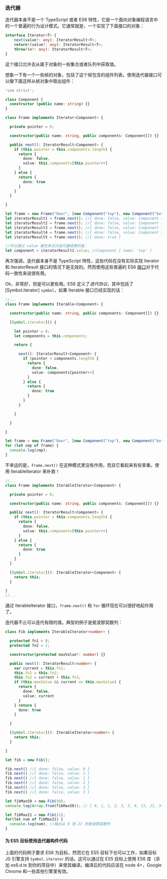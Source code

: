 ### 迭代器

迭代器本身不是一个 TypeScript 或者 ES6 特性，它是一个面向对象编程语言中的一个普遍的行为设计模式。它通常就是，一个实现了下面接口的对象：

```ts
interface Iterator<T> {
    next(value?: any): IteratorResult<T>;
    return?(value?: any): IteratorResult<T>;
    throw?(e?: any): IteratorResult<T>;
}
```

这个接口允许去从属于对象的一些集合或者队列中获取值。

想象一下有一个一些帧的对象，包括了这个帧包含的组件列表。使用迭代器接口可以像下面这样从帧对象中取出组件：

```ts
'use strict';

class Component {
  constructor (public name: string) {}
}

class Frame implements Iterator<Component> {

  private pointer = 0;

  constructor(public name: string, public components: Component[]) {}

  public next(): IteratorResult<Component> {
    if (this.pointer < this.components.length) {
      return {
        done: false,
        value: this.components[this.pointer++]
      }
    } else {
      return {
        done: true
      }
    }
  }

}

let frame = new Frame("Door", [new Component("top"), new Component("bottom"), new Component("left"), new Component("right")]);
let iteratorResult1 = frame.next(); //{ done: false, value: Component { name: 'top' } }
let iteratorResult2 = frame.next(); //{ done: false, value: Component { name: 'bottom' } }
let iteratorResult3 = frame.next(); //{ done: false, value: Component { name: 'left' } }
let iteratorResult4 = frame.next(); //{ done: false, value: Component { name: 'right' } }
let iteratorResult5 = frame.next(); //{ done: true }

//可以通过 value 属性来访问迭代器结果的值：
let component = iteratorResult1.value; //Component { name: 'top' }
```
再次强调，迭代器本身不是 TypeScript 特性，这些代码在没有实际实现 Iterator 和 IteratorResult 接口的情况下是无效的。然而使用这些普遍的 ES6 [接口](./types/ambient/interfaces.md)对于代码一致性来说很有用。

Ok，非常好，但是可以更有用。ES6 定义了*迭代协议*，其中包括了 [Symbol.iterator] `symbol`，如果 Iterable 接口已经实现的话：

```ts
//...
class Frame implements Iterable<Component> {

  constructor(public name: string, public components: Component[]) {}

  [Symbol.iterator]() {

    let pointer = 0;
    let components = this.components;

    return {

      next(): IteratorResult<Component> {
        if (pointer < components.length) {
          return {
            done: false,
            value: components[pointer++]
          }
        } else {
          return {
            done: true
          }
        }
      }

    }

  }

}

let frame = new Frame("Door", [new Component("top"), new Component("bottom"), new Component("left"), new Component("right")]);
for (let cmp of frame) {
  console.log(cmp);
}
```

不幸运的是，`frame.next()` 在这种模式里没有作用，而且它看起来有些笨重。使用 IterableIterator 来补救！

```ts
//...
class Frame implements IterableIterator<Component> {

  private pointer = 0;

  constructor(public name: string, public components: Component[]) {}

  public next(): IteratorResult<Component> {
    if (this.pointer < this.components.length) {
      return {
        done: false,
        value: this.components[this.pointer++]
      }
    } else {
      return {
        done: true
      }
    }
  }

  [Symbol.iterator](): IterableIterator<Component> {
    return this;
  }

}
//...
```
通过 IterableIterator  接口，`frame.next()` 和 `for` 循环现在可以很好地起作用了。

迭代器不止可以迭代有限的值。典型的例子是斐波那契数列：

```ts
class Fib implements IterableIterator<number> {

  protected fn1 = 0;
  protected fn2 = 1;

  constructor(protected maxValue?: number) {}

  public next(): IteratorResult<number> {
    var current = this.fn1;
    this.fn1 = this.fn2;
    this.fn2 = current + this.fn1;
    if (this.maxValue && current <= this.maxValue) {
      return {
        done: false,
        value: current
      }
    } return {
      done: true
    }

  }

  [Symbol.iterator](): IterableIterator<number> {
    return this;
  }

}

let fib = new Fib();

fib.next() //{ done: false, value: 0 }
fib.next() //{ done: false, value: 1 }
fib.next() //{ done: false, value: 1 }
fib.next() //{ done: false, value: 2 }
fib.next() //{ done: false, value: 3 }
fib.next() //{ done: false, value: 5 }

let fibMax50 = new Fib(50);
console.log(Array.from(fibMax50)); // [ 0, 1, 1, 2, 3, 5, 8, 13, 21, 34 ]

let fibMax21 = new Fib(21);
for(let num of fibMax21) {
  console.log(num); //输出从 0 到 21 的斐波那契数列
}
```

#### 为 ES5 目标使用迭代器构件代码
上面的代码例子要求 ES6 为目标，然而它在 ES5 目标下也可以工作，如果目标 JS 引擎支持 `Symbol.iterator` 的话。这可以通过在 ES5 目标上使用 ES6 库（添加 es6.d.ts 到你的项目中）来使其编译。编译后的代码应该在 node 4+，Google Chrome 和一些其他引擎里有效。
